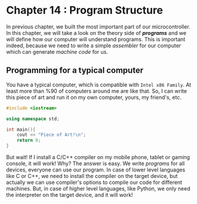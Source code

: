 # Chapter 14 : Program Structure 

In previous chapter, we built the most important part of our microcontroller. In this chapter, we will take a look 
on the theory side of ***programs*** and we will define how our computer will understand programs. This is important indeed, 
because we need to write a simple *assembler* for our computer which can generate *machine code* for us. 

## Programming for a typical computer 
You have a typical computer, which is compatible with `Intel x86 Family`. At least more than %90 of computers around me are like that. 
So, I can write this piece of art and run it on my own computer, yours, my friend's, etc. 

```c++ 
#include <iostream>

using namespace std;

int main(){
    cout << "Piece of Art!\n";
    return 0;
}
``` 

But wait! If I install a C/C++ compiler on my mobile phone, tablet or gaming console, it will work! Why? The answer is easy. 
We write *programs* for all devices, everyone can use our program. In case of lower level languages like C or C++, we need to install 
the compiler on the target device, but actually we can use compiler's options to compile our code for different machines. But, in case 
of higher level languages, like Python, we only need the interpreter on the target device, and it will work! 
